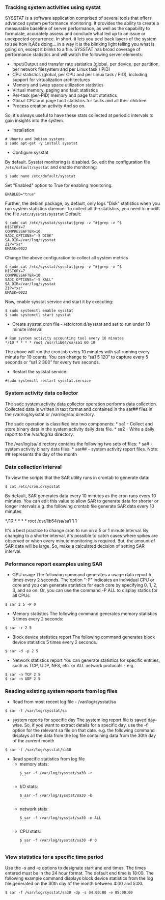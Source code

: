 ### Tracking system activities using systat
SYSSTAT is a software application comprised of several tools that offers advanced system performance monitoring. It provides the ability to create a measurable baseline of server performance, as well as the capability to formulate, accurately assess and conclude what led up to an issue or unexpected occurrence. In short, it lets you peel back layers of the system to see how it‚Äôs doing… in a way it is the blinking light telling you what is going on, except it blinks to a file. SYSSTAT has broad coverage of performance statistics and will watch the following server elements:
* Input/Output and transfer rate statistics (global, per device, per partition, per network filesystem and per Linux task / PID)
* CPU statistics (global, per CPU and per Linux task / PID), including support for virtualization architectures
* Memory and swap space utilization statistics
* Virtual memory, paging and fault statistics
* Per-task (per-PID) memory and page fault statistics
* Global CPU and page fault statistics for tasks and all their children
* Process creation activity
And so on.

So, it's always useful to have these stats collected at periodic intervals to gain insights into the system.


* Installation
```
# Ubuntu and Debian systems
$ sudo apt-get -y install sysstat 
```
* Configure sysstat

By default. Sysstat monitoring is disabled. So, edit the configuration file ```/etc/default/sysstat``` and enable monitoring:
```
$ sudo nano /etc/default/sysstat
```
Set "Enabled" option to True for enabling monitoring. 
```
ENABLED="true"
```
Further, the debian package, by default, only logs "Disk" statistics when you run system statistics daemon. To collect all the statistics, you need to modift the file ```/etc/sysstat/sysstat```
Default:
```
$ sudo cat /etc/sysstat/sysstat|grep -v ^#|grep -v ^$
HISTORY=7
COMPRESSAFTER=10
SADC_OPTIONS="-S DISK"
SA_DIR=/var/log/sysstat
ZIP="xz"
UMASK=0022
```
Change the above configuration to collect all system metrics
```
$ sudo cat /etc/sysstat/sysstat|grep -v ^#|grep -v ^$
HISTORY=7
COMPRESSAFTER=10
SADC_OPTIONS="-S XALL"
SA_DIR=/var/log/sysstat
ZIP="xz"
UMASK=0022
```
Now, enable sysstat service and start it by executing:
```
$ sudo systemctl enable sysstat
$ sudo systemctl start sysstat
```

* Create sysstat cron file - /etc/cron.d/sysstat and set to run under 10 minute interval
```
# Run system activity accounting tool every 10 minutes
*/10 * * * * root /usr/lib64/sa/sa1 60 10
```
The above will run the cron job every 10 minutes with sa1 running every minute for 10 counts. You can change to “sa1 5 120” to capture every 5 seconds or “sa1 2 300” for every two seconds.

* Restart the sysstat service:
```
#sudo systemctl restart sysstat.service
```
### System activity data collector
The sadc [system activity data collector](https://dashdash.io/8/sadc#options) operation performs data collection. Collected data is written in text format and contained in the sar## files in the /var/log/sysstat or /var/log/sa/ directory.

The sadc operation is classified into two components:
    * sa1 - Collect and store binary data in the system activity daily data file.
    * sa2 - Write a daily report to the /var/log/sa directory.

The /var/log/sa/ directory contains the following two sets of files:
    * sa# - system activity binary data files.
    * sar## - system activity report files.
Note: ## represents the day of the month
### Data collection interval
To view the scripts that the SAR utility runs in crontab to generate data:
```
$ cat /etc/cron.d/sysstat
```
By default, SAR generates data every 10 minutes as the cron runs every 10 minutes. You can edit this value to allow SAR to generate data for shorter or longer intervals.e.g. the following crontab file generate SAR data every 10 minutes:

*/10 * * * * root /usr/lib64/sa/sa1 1 1

It's a best practice to change cron to run on a 5 or 1 minute interval. By changing to a shorter interval, it's possible to catch cases where spikes are observed or when every minute monitoring is required. But, the amount of SAR data will be large. So, make a calculated decision of setting SAR interval.
### Peformance report examples using SAR
* CPU usage
The following command generates a usage data report 5 times every 2 seconds. The option "-P" indicates an individual CPU or core and you can generate statistics for each core by specifying 0, 1, 2, 3, and so on. Or, you can use the command -P ALL to display statics for all CPUs.
```
$ sar 2 5 -P 0
```
* Memory statistics
The following command generates memory statistics 5 times every 2 seconds:
```
$ sar -r 2 5
```
* Block device statistics report
The following command generates block device statistics 5 times every 2 seconds.
```
$ sar -d -p 2 5
```
* Network statistics report 
You can generate statistics for specific entities, such as TCP, UDP, NFS, etc. or ALL network protocols - e.g.
```
$ sar -n TCP 2 5
$ sar -n UDP 2 5
```
### Reading existing system reports from log files
* Read from most recent log file - /var/log/sysstat/sa
```
$ sar -f /var/log/sysstat/sa
```
* system reports for specific day
The system log report file is saved day-wise. So, if you want to extract details for a specific day, use the -f option for the relevant sa file on that date. e.g. the following command displays all the data from the log file containing data from the 30th day of the current month
```
$ sar -f /var/log/sysstat/sa30
```
* Read specific statistics from log file
  * memory stats:
    ````
    $ sar -f /var/log/sysstat/sa30 -r
    ```
  * I/O stats:
    ````
    $ sar -f /var/log/sysstat/sa30 -b
    ```
  * network stats:
    ````
    $ sar -f /var/log/sysstat/sa30 -n ALL
    ```
  * CPU stats:
    ````
    $ sar -f /var/log/sysstat/sa30 -P 0
    ```
###  View statistics for a specific time period

Use the -s and -e options to designate start and end times. The times entered must be in the 24 hour format. The default end time is 18:00. The following example command displays block device statistics from the log file generated on the 30th day of the month between 4:00 and 5:00.
```
$ sar -f /var/log/sysstat/sa30 -dp -s 04:00:00 -e 05:00:00
```
    
